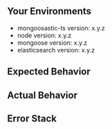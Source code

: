 <!--- Provide a general summary of the issue in the Title above -->

## Your Environments

- mongoosastic-ts version: x.y.z
- node version: x.y.z
- mongoose version: x.y.z
- elasticsearch version: x.y.z

## Expected Behavior

<!--- Tell us what should happen -->

## Actual Behavior

<!--- Tell us what happens instead -->

## Error Stack

<!-- Tell us error stack if you have -->
